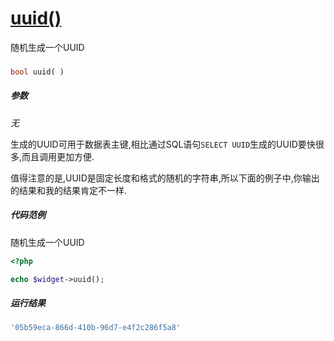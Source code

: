 [uuid()](http://twinh.github.io/widget/api/uuid)
================================================

随机生成一个UUID

### 
```php
bool uuid( )
```

##### 参数
*无*


生成的UUID可用于数据表主键,相比通过SQL语句`SELECT UUID`生成的UUID要快很多,而且调用更加方便.

值得注意的是,UUID是固定长度和格式的随机的字符串,所以下面的例子中,你输出的结果和我的结果肯定不一样.


##### 代码范例
随机生成一个UUID
```php
<?php

echo $widget->uuid();
```
##### 运行结果
```php
'05b59eca-866d-410b-96d7-e4f2c286f5a8'
```
